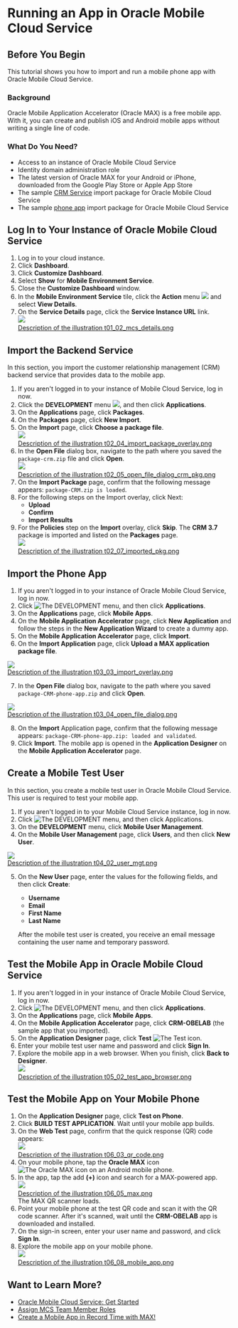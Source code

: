 # Running an App in Oracle Mobile Cloud Service #

## Before You Begin ##

This tutorial shows you how to import and run a mobile phone app with Oracle Mobile Cloud Service.

### Background ###

Oracle Mobile Application Accelerator (Oracle MAX) is a free mobile app. With it, you can create and publish iOS and Android mobile apps without writing a single line of code.

### What Do You Need? ###

* Access to an instance of Oracle Mobile Cloud Service
* Identity domain administration role
* The latest version of Oracle MAX for your Android or iPhone, downloaded from the Google Play Store or Apple App Store
* The sample [CRM Service](files/package-crm.zip) import package for Oracle Mobile Cloud Service
* The sample [phone app](files/package-crm-phone-app.zip) import package for Oracle Mobile Cloud Service


## Log In to Your Instance of Oracle Mobile Cloud Service ##

1. Log in to your cloud instance.
2. Click **Dashboard**.
3. Click **Customize Dashboard**.
4. Select **Show** for **Mobile Environment Service**.
5. Close the **Customize Dashboard** window.
6. In the **Mobile Environment Service** tile, click the **Action** menu ![](img/hamburger.png) and select **View Details**. 
7. On the **Service Details** page, click the **Service Instance URL** link. 
<br>![](img/t01_02_mcs_details.png)<br>
[Description of the illustration t01_02_mcs_details.png](files/t01_02_mcs_details.txt)

## Import the Backend Service ##

In this section, you import the customer relationship management (CRM) backend service that provides data to the mobile app.

1. If you aren't logged in to your instance of Mobile Cloud Service, log in now.
2. Click the **DEVELOPMENT** menu ![](img/t02_01_dev_menu.png), and then click **Applications**.
3. On the **Applications** page, click **Packages**. 
4. On the **Packages** page, click **New Import**. 
5. On the **Import** page, click **Choose a package file**. 
<br>![](img/t02_04_import_package_overlay.png)<br>
[Description of the illustration t02_04_import_package_overlay.png](files/t02_04_import_package_overlay.txt)
6. In the **Open File** dialog box, navigate to the path where you saved the `package-crm.zip` file and click **Open**. 
<br>![](img/t02_05_open_file_dialog_crm_pkg.png)<br>
[Description of the illustration t02_05_open_file_dialog_crm_pkg.png](files/t02_05_open_file_dialog_crm_pkg.txt)
7. On the **Import Package** page, confirm that the following message appears: `package-CRM.zip is loaded`.
8. For the following steps on the Import overlay, click Next: 
    * **Upload**
    * **Confirm**
    * **Import Results**
9. For the **Policies** step on the **Import** overlay, click **Skip**. The **CRM 3.7** package is imported and listed on the **Packages** page. 
<br>![](img/t02_07_imported_pkg.png)<br>
[Description of the illustration t02_07_imported_pkg.png](files/t02_07_imported_pkg.txt)

## Import the Phone App ##

1. If you aren't logged in to your instance of Oracle Mobile Cloud Service, log in now.
2. Click ![The DEVELOPMENT menu](img/t02_01_dev_menu.png), and then click **Applications**.
3. On the **Applications** page, click **Mobile Apps**. 
4. On the **Mobile Application Accelerator** page, click **New Application** and follow the steps in the **New Application Wizard** to create a dummy app. 
5. On the **Mobile Application Accelerator** page, click **Import**. 
6. On the **Import Application** page, click **Upload a MAX application package file**. 
 
![](img/t03_03_import_overlay.png)<br>
[Description of the illustration t03_03_import_overlay.png](files/t03_03_import_overlay.txt)

7. In the **Open File** dialog box, navigate to the path where you saved `package-CRM-phone-app.zip` and click **Open**. 
 
![](img/t03_04_open_file_dialog.png)<br>
[Description of the illustration t03_04_open_file_dialog.png](files/t03_04_open_file_dialog.txt)

8. On the **Import** Application page, confirm that the following message appears: `package-CRM-phone-app.zip: loaded and validated`.
9. Click **Import**. The mobile app is opened in the **Application Designer** on the **Mobile Application Accelerator** page. 

## Create a Mobile Test User ##

In this section, you create a mobile test user in Oracle Mobile Cloud Service. This user is required to test your mobile app.
1. If you aren't logged in to your Mobile Cloud Service instance, log in now.
2. Click ![The DEVELOPMENT menu](img/t02_01_dev_menu.png), and then click Applications.
3. On the **DEVELOPMENT** menu, click **Mobile User Management**. 
4. On the **Mobile User Management** page, click **Users**, and then click **New User**. 
 
![](img/t04_02_user_mgt.png)<br>
[Description of the illustration t04_02_user_mgt.png](files/t04_02_user_mgt.txt)

5. On the **New User** page, enter the values for the following fields, and then click **Create**: 
    * **Username**
    * **Email**
    * **First Name**
    * **Last Name**
    
    After the mobile test user is created, you receive an email message containing the user name and temporary password.

## Test the Mobile App in Oracle Mobile Cloud Service ##

1. If you aren't logged in in your instance of Oracle Mobile Cloud Service, log in now.
2. Click ![The DEVELOPMENT menu](img/t02_01_dev_menu.png), and then click **Applications**.
3. On the **Applications** page, click **Mobile Apps**. 
4. On the **Mobile Application Accelerator** page, click **CRM-OBELAB** (the sample app that you imported). 
5. On the **Application Designer** page, click **Test** ![The Test icon](img/t03_00_test_icon.png).
6. Enter your mobile test user name and password and click **Sign In**. 
7. Explore the mobile app in a web browser. When you finish, click **Back to Designer**. 
<br>![](img/t05_02_test_app_browser.png)<br>
[Description of the illustration t05_02_test_app_browser.png](files/t05_02_test_app_browser.txt)

## Test the Mobile App on Your Mobile Phone ##

1. On the **Application Designer** page, click **Test on Phone**. 
2. Click **BUILD TEST APPLICATION**. Wait until your mobile app builds. 
3. On the **Web Test** page, confirm that the quick response (QR) code appears: 
<br>![](img/t06_03_qr_code.png)<br>
[Description of the illustration t06_03_qr_code.png](files/t06_03_qr_code.txt)
4. On your mobile phone, tap the **Oracle MAX** icon ![The Oracle MAX icon on an Android mobile phone](img/t06_04_phone_app_icon.png). 
5. In the app, tap the add **(+)** icon and search for a MAX-powered app. 
<br>![](img/t06_05_max.png)<br>
[Description of the illustration t06_05_max.png](files/t06_05_max.txt)
<br>The MAX QR scanner loads. 
6. Point your mobile phone at the test QR code and scan it with the QR code scanner. After it's scanned, wait until the **CRM-OBELAB** app is downloaded and installed. 
7. On the sign-in screen, enter your user name and password, and click **Sign In**. 
8. Explore the mobile app on your mobile phone. 
<br>![](img/t06_08_mobile_app.png)<br>
[Description of the illustration t06_08_mobile_app.png](files/t06_08_mobile_app.txt)

## Want to Learn More? ##

* [Oracle Mobile Cloud Service: Get Started](https://docs.oracle.com/en/cloud/paas/mobile-cloud/index.html)
* [Assign MCS Team Member Roles](http://docs.oracle.com/en/cloud/paas/mobile-cloud/mcsua/set-service.html#GUID-2916A6ED-BA67-41D2-A88A-65CC3E9E18AB)
* [Create a Mobile App in Record Time with MAX!](http://www.oracle.com/webfolder/technetwork/tutorials/cloud/max_crm/max.html)
